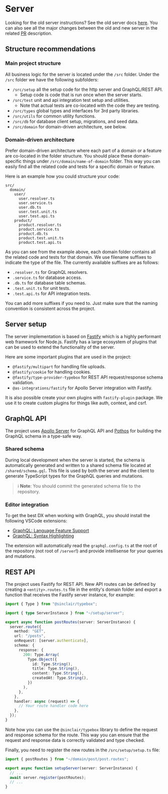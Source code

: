 # Server

Looking for the old server instructions? See the old server docs [here](/docs/other/alternatives.md#full-stack-template--server-old).
You can also see all the major changes between the old and new server in the related [PR](https://github.com/TaitoUnited/full-stack-template/pull/174) description.

## Structure recommendations

### Main project structure

All business logic for the server is located under the `/src` folder.
Under the `/src` folder we have the following subfolders:

- `/src/setup` all the setup code for the http server and GraphQL/REST API.
  - Setup code is code that is run once when the server starts.
- `/src/test` unit and api integration test setup and utilities.
  - Note that actual tests are co-located with the code they are testing.
- `/src/types` global types and interfaces for 3rd party libraries.
- `/src/utils` for common utility functions.
- `/src/db` for database client setup, migrations, and seed data.
- `/src/domain` for domain-driven architecture, see below.

### Domain-driven architecture

Prefer domain-driven architecture where each part of a domain or a feature are
co-located in the folder structure. You should place these domain-specific
things under `/src/domain/name-of-domain` folder. This way you can
easily find all the related code and tests for a specific domain or feature.

Here is an example how you could structure your code:

```text
src/
  domain/
    user/
      user.resolver.ts
      user.service.ts
      user.db.ts
      user.test.unit.ts
      user.test.api.ts
    product/
      product.resolver.ts
      product.service.ts
      product.db.ts
      product.test.unit.ts
      product.test.api.ts
```

As you can see from the example above, each domain folder contains all the
related code and tests for that domain. We use filename suffixes to indicate
the type of the file. The currently available suffixes are as follows:

- `.resolver.ts` for GraphQL resolvers.
- `.service.ts` for database access.
- `.db.ts` for database table schemas.
- `.test.unit.ts` for unit tests.
- `.test.api.ts` for API integration tests.

You can add more suffixes if you need to. Just make sure that the naming convention
is consistent across the project.

## Server setup

The server implementation is based on [Fastify](https://fastify.dev/) which is a
highly performant web framework for Node.js. Fastify has a large ecosystem of
plugins that can be used to extend the functionality of the server.

Here are some important plugins that are used in the project:

- `@fastify/multipart` for handling file uploads.
- `@fastify/cookie` for handling cookies.
- `@fastify/type-provider-typebox` for REST API request/response schema validation.
- `@as-integrations/fastify` for Apollo Server integration with Fastify.

It is also possible create your own plugins with `fastify-plugin` package.
We use it to create custom plugins for things like auth, context, and csrf.

## GraphQL API

The project uses [Apollo Server](https://www.apollographql.com/docs/apollo-server/)
for GraphQL API and [Pothos](https://pothos-graphql.dev/) for building the GraphQL
schema in a type-safe way.

### Shared schema

During local development when the server is started, the schema is automatically
generated and written to a shared schema file located at `/shared/schema.gql`.
This file is used by both the server and the client to generate TypeScript types
for the GraphQL queries and mutations.

> ℹ️ **Note**: You should commit the generated schema file to the repository.

### Editor integration

To get the best DX when working with GraphQL, you should install the following
VSCode extensions:

- [GraphQL: Language Feature Support](https://marketplace.visualstudio.com/items?itemName=GraphQL.vscode-graphql)
- [GraphQL: Syntax Highlighting](https://marketplace.visualstudio.com/items?itemName=GraphQL.vscode-graphql-syntax)

The extension will automatically read the `graphql.config.ts` at the root of
the repository (not root of `/server`!) and provide intellisense for your queries
and mutations.

## REST API

The project uses Fastify for REST API. New API routes can be defined by creating
a `<entity>.routes.ts` file in the entity's domain folder and export a function
that receives the Fastify server instance, for example:

```typescript
import { Type } from "@sinclair/typebox";

import { type ServerInstance } from "~/setup/server";

export async function postRoutes(server: ServerInstance) {
  server.route({
    method: "GET",
    url: "/posts",
    onRequest: [server.authenticate],
    schema: {
      response: {
        200: Type.Array(
          Type.Object({
            id: Type.String(),
            title: Type.String(),
            content: Type.String(),
            createdAt: Type.String(),
          })
        ),
      },
    },
    handler: async (request) => {
      // Your route handler code here
    },
  });
}
```

Note how you can use the `@sinclair/typebox` library to define the request and
response schema for the route. This way you can ensure that the request and
response data is correctly validated and type checked.

Finally, you need to register the new routes in the `/src/setup/setup.ts` file:

```typescript
import { postRoutes } from "~/domain/post/post.routes";

export async function setupServer(server: ServerInstance) {
  // ...
  await server.register(postRoutes);
  // ...
}
```
